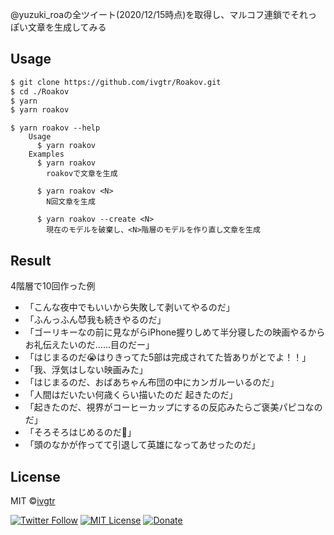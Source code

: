 @yuzuki_roaの全ツイート(2020/12/15時点)を取得し、マルコフ連鎖でそれっぽい文章を生成してみる  

## Usage
```sh
$ git clone https://github.com/ivgtr/Roakov.git
$ cd ./Roakov
$ yarn
$ yarn roakov
```

```shell
$ yarn roakov --help
    Usage
      $ yarn roakov
    Examples
      $ yarn roakov
        roakovで文章を生成

      $ yarn roakov <N>
        N回文章を生成

      $ yarn roakov --create <N>
        現在のモデルを破棄し、<N>階層のモデルを作り直し文章を生成
```

## Result

4階層で10回作った例

- 「こんな夜中でもいいから失敗して剥いてやるのだ」
- 「ふんっふん😈我も続きやるのだ」
- 「ゴーリキーなの前に見ながらiPhone握りしめて半分寝したの映画やるからお礼伝えたいのだ……目のだー」
- 「はじまるのだ😭はりきってた5部は完成されてた皆ありがとでよ！！」
- 「我、浮気はしない映画みた」
- 「はじまるのだ、おばあちゃん布団の中にカンガルーいるのだ」
- 「人間はだいたい何歳くらい描いたのだ  起きたのだ」
- 「起きたのだ、視界がコーヒーカップにするの反応みたらご褒美パピコなのだ」
- 「そろそろはじめるのだ😤」
- 「頭のなかが作ってて引退して英雄になってあせったのだ」

## License
MIT ©[ivgtr](https://github.com/ivgtr)


[![Twitter Follow](https://img.shields.io/twitter/follow/ivgtr?style=social)](https://twitter.com/ivgtr) [![MIT License](http://img.shields.io/badge/license-MIT-blue.svg?style=flat)](LICENSE) [![Donate](https://img.shields.io/badge/%EF%BC%84-support-green.svg?style=flat-square)](https://www.buymeacoffee.com/ivgtr)